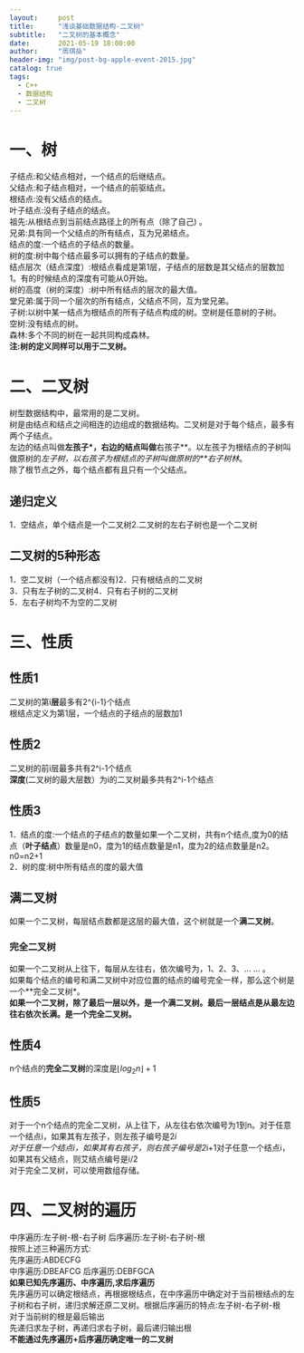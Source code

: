 ```yaml
---
layout:     post
title:      "浅谈基础数据结构-二叉树"
subtitle:   "二叉树的基本概念"
date:       2021-05-19 18:00:00
author:     "周琪岳"
header-img: "img/post-bg-apple-event-2015.jpg"
catalog: true
tags: 
  - C++
  - 数据结构
  - 二叉树
---
```

# 一、树
  子结点:和父结点相对，一个结点的后继结点。  
  父结点:和子结点相对，一个结点的前驱结点。  
  根结点:没有父结点的结点。  
  叶子结点:没有子结点的结点。  
  祖先:从根结点到当前结点路径上的所有点（除了自己) 。  
  兄弟:具有同一个父结点的所有结点，互为兄弟结点。  
  结点的度:一个结点的子结点的数量。  
  树的度:树中每个结点最多可以拥有的子结点的数量。  
  结点层次（结点深度）:根结点看成是第1层，子结点的层数是其父结点的层数加1。有的时候结点的深度有可能从0开始。  
  树的高度（树的深度）:树中所有结点的层次的最大值。  
  堂兄弟:属于同一个层次的所有结点，父结点不同，互为堂兄弟。  
  子树:以树中某一结点为根结点的所有子结点构成的树。空树是任意树的子树。  
  空树:没有结点的树。  
  森林:多个不同的树在一起共同构成森林。  
  **注:树的定义同样可以用于二叉树。**  
# 二、二叉树  
  树型数据结构中，最常用的是二叉树。  
  树是由结点和结点之间相连的边组成的数据结构。二叉树是对于每个结点，最多有两个子结点。  
  左边的结点叫做**左孩子*，右边的结点叫做**右孩子**。以左孩子为根结点的子树叫做原树的*左子树，以右孩子为根结点的子树叫做原树的**右子树林*。  
  除了根节点之外，每个结点都有且只有一个父结点。  
## 递归定义  
  1．空结点，单个结点是一个二叉树2.二叉树的左右子树也是一个二叉树  
## 二叉树的5种形态  
  1．空二叉树（一个结点都没有)2．只有根结点的二叉树  
  3．只有左子树的二叉树4．只有右子树的二叉树  
  5．左右子树均不为空的二叉树  
# 三、性质  
## 性质1  
二叉树的第i**层**最多有2^{i-1}个结点  
根结点定义为第1层，一个结点的子结点的层数加1  
  
## 性质2  
二叉树的前i层最多共有2^i-1个结点  
**深度**(二叉树的最大层数）为i的二叉树最多共有2^i-1个结点
  
## 性质3  
1．结点的度:一个结点的子结点的数量如果一个二叉树，共有n个结点,度为0的结点（**叶子结点**）数量是n0，度为1的结点数量是n1，度为2的结点数量是n2。n0=n2+1  
2．树的度:树中所有结点的度的最大值  
  
## 满二叉树  
如果一个二叉树，每层结点数都是这层的最大值，这个树就是一个**满二叉树**。 
   
### 完全二叉树  
如果一个二叉树从上往下，每层从左往右，依次编号为，1、2、3、... ... 。  
如果每个结点的编号和满二叉树中对应位置的结点的编号完全一样，那么这个树是一个**完全二叉树*。  
**如果一个二叉树，除了最后一层以外，是一个满二叉树。最后一层结点是从最左边往右依次长满。是一个完全二叉树。**  
## 性质4  
n个结点的**完全二叉树**的深度是$\lfloor{log_2n}\rfloor+1$  
   
## 性质5  
对于一个n个结点的完全二叉树，从上往下，从左往右依次编号为1到n。对于任意一个结点i，如果其有左孩子，则左孩子编号是2*i  
对于任意一个结点i，如果其有右孩子，则右孩子编号是2*i+1对子任意一个结点i，如果其有父结点，则艾结点编号是i/2  
对于完全二叉树，可以使用数组存储。  
  
# 四、二叉树的遍历  
  中序遍历:左子树-根-右子树
  后序遍历:左子树-右子树-根  
  按照上述三种遍历方式:  
  先序遍历:ABDECFG  
  中序遍历:DBEAFCG
  后序遍历:DEBFGCA  
  **如果已知先序遍历、中序遍历,求后序遍历**  
  先序遍历可以确定根结点，再根据根结点，在中序遍历中确定对于当前根结点的左子树和右子树，递归求解还原二叉树。根据后序遍历的特点:左子树-右子树-根  
  对于当前树的根是最后输出  
  先递归求左子树，再递归求右子树，最后递归输出根  
  **不能通过先序遍历+后序遍历确定唯一的二叉树**  
